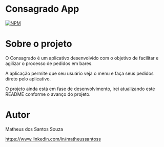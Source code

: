 # Consagrado App 
[![NPM](https://img.shields.io/npm/l/react)](https://github.com/andzedd/consagrado-app/blob/master/LICENSE) 

# Sobre o projeto

O Consagrado é um aplicativo desenvolvido com o objetivo de facilitar e agilizar o processo de pedidos em bares.

A aplicação permite que seu usuário veja o menu e faça seus pedidos direto pelo aplicativo.

O projeto ainda está em fase de desenvolvimento, irei atualizando este README conforme o avanço do projeto.

# Autor

Matheus dos Santos Souza

https://www.linkedin.com/in/matheussantoss
